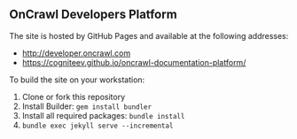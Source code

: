 ## OnCrawl Developers Platform

The site is hosted by GitHub Pages and available at the following addresses:

* http://developer.oncrawl.com
* https://cogniteev.github.io/oncrawl-documentation-platform/

To build the site on your workstation:

1. Clone or fork this repository
1. Install Builder: `gem install bundler`
1. Install all required packages: `bundle install`
1. `bundle exec jekyll serve --incremental`

